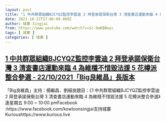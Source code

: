 ```yaml
---
layout: post
title: "1 中共群眾組織BJCYQZ監控李雲迪 2 拜登承諾保衛台灣 3 清查書店運動來臨 4 為維穩不惜毀法援 5 花樽派整合參選 - 22/10/2021「Big良維昌」長版本"
date: 2021-10-22T17:06:09.000Z
author: 城寨 Singjai
from: https://www.youtube.com/watch?v=Sr-bmKBBwyc
tags: [ 城寨 ]
categories: [ 城寨 ]
---
```

<!--1634922369000-->
[1 中共群眾組織BJCYQZ監控李雲迪 2 拜登承諾保衛台灣 3 清查書店運動來臨 4 為維穩不惜毀法援 5 花樽派整合參選 - 22/10/2021「Big良維昌」長版本](https://www.youtube.com/watch?v=Sr-bmKBBwyc)
------

<div>
「Big良維昌」主持：楊繼昌、劉細良題目：《1 中共群眾組織BJCYQZ監控李雲迪 2 拜登承諾保衛台灣 3 清查書店運動來臨 4 為維穩不惜毀法援 5 花樽派整合參選》逢星期五 9:00 ~ 10:00 pmFacebook :https://www.facebook.com/kowloonsingjai支持城寨Kurioushttps://www.kurious.live
</div>

